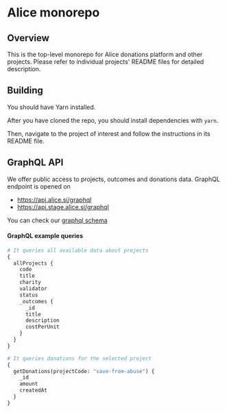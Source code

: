 # Alice monorepo

<!-- Disabled for now, as we have no credits on circle ci -->
<!-- You have used 0/2,500 credits. Free credits will refresh on Sunday, October 27 12:00 AM UTC. -->
<!-- [![CircleCI](https://circleci.com/gh/alice-si/monorepo.svg?style=svg)](https://circleci.com/gh/alice-si/monorepo) -->

## Overview

This is the top-level monorepo for Alice donations platform and other projects.
Please refer to individual projects' README files for detailed description.

## Building

You should have Yarn installed.

After you have cloned the repo, you should install dependencies with
`yarn`.

Then, navigate to the project of interest and follow the instructions in
its README file.


## GraphQL API
We offer public access to projects, outcomes and donations data.
GraphQL endpoint is opened on 
  - https://api.alice.si/graphql
  - https://api.stage.alice.si/graphql


You can check our [graphql schema](packages/donations-app/devServer/graphql/schema.graphql)

#### GraphQL example queries
```graphql
# It queries all available data about projects
{
  allProjects {
    code
    title
    charity
    validator
    status
    _outcomes {
      _id
      title
      description
      costPerUnit
    }
  }
}

# It queries donations for the selected project
{
  getDonations(projectCode: "save-from-abuse") {
    _id
    amount
    createdAt
  }
}
```
